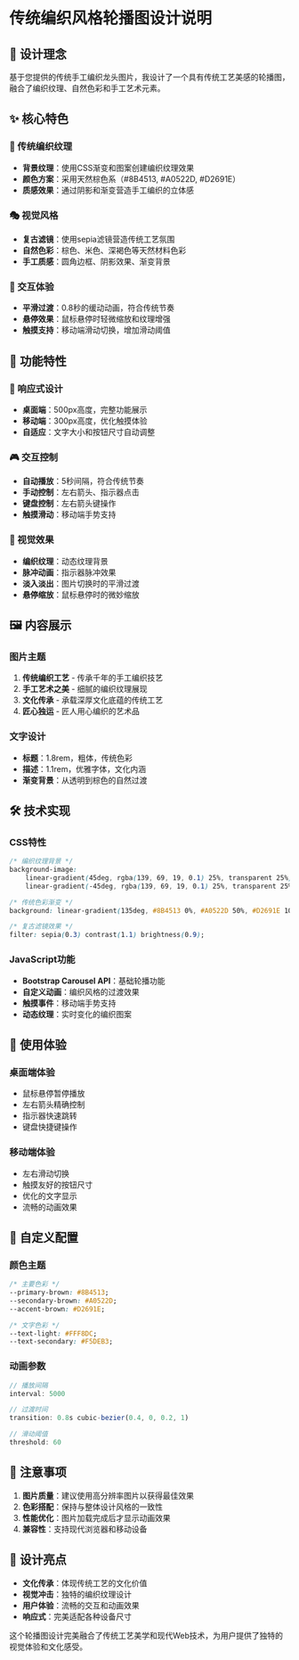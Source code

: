 # 传统编织风格轮播图设计说明

## 🎨 设计理念

基于您提供的传统手工编织龙头图片，我设计了一个具有传统工艺美感的轮播图，融合了编织纹理、自然色彩和手工艺术元素。

## ✨ 核心特色

### 🧶 传统编织纹理
- **背景纹理**：使用CSS渐变和图案创建编织纹理效果
- **颜色方案**：采用天然棕色系（#8B4513, #A0522D, #D2691E）
- **质感效果**：通过阴影和渐变营造手工编织的立体感

### 🎭 视觉风格
- **复古滤镜**：使用sepia滤镜营造传统工艺氛围
- **自然色彩**：棕色、米色、深褐色等天然材料色彩
- **手工质感**：圆角边框、阴影效果、渐变背景

### 🎪 交互体验
- **平滑过渡**：0.8秒的缓动动画，符合传统节奏
- **悬停效果**：鼠标悬停时轻微缩放和纹理增强
- **触摸支持**：移动端滑动切换，增加滑动阈值

## 🎯 功能特性

### 📱 响应式设计
- **桌面端**：500px高度，完整功能展示
- **移动端**：300px高度，优化触摸体验
- **自适应**：文字大小和按钮尺寸自动调整

### 🎮 交互控制
- **自动播放**：5秒间隔，符合传统节奏
- **手动控制**：左右箭头、指示器点击
- **键盘控制**：左右箭头键操作
- **触摸滑动**：移动端手势支持

### 🎨 视觉效果
- **编织纹理**：动态纹理背景
- **脉冲动画**：指示器脉冲效果
- **淡入淡出**：图片切换时的平滑过渡
- **悬停缩放**：鼠标悬停时的微妙缩放

## 🖼️ 内容展示

### 图片主题
1. **传统编织工艺** - 传承千年的手工编织技艺
2. **手工艺术之美** - 细腻的编织纹理展现
3. **文化传承** - 承载深厚文化底蕴的传统工艺
4. **匠心独运** - 匠人用心编织的艺术品

### 文字设计
- **标题**：1.8rem，粗体，传统色彩
- **描述**：1.1rem，优雅字体，文化内涵
- **渐变背景**：从透明到棕色的自然过渡

## 🛠️ 技术实现

### CSS特性
```css
/* 编织纹理背景 */
background-image: 
    linear-gradient(45deg, rgba(139, 69, 19, 0.1) 25%, transparent 25%),
    linear-gradient(-45deg, rgba(139, 69, 19, 0.1) 25%, transparent 25%);

/* 传统色彩渐变 */
background: linear-gradient(135deg, #8B4513 0%, #A0522D 50%, #D2691E 100%);

/* 复古滤镜效果 */
filter: sepia(0.3) contrast(1.1) brightness(0.9);
```

### JavaScript功能
- **Bootstrap Carousel API**：基础轮播功能
- **自定义动画**：编织风格的过渡效果
- **触摸事件**：移动端手势支持
- **动态纹理**：实时变化的编织图案

## 🎪 使用体验

### 桌面端体验
- 鼠标悬停暂停播放
- 左右箭头精确控制
- 指示器快速跳转
- 键盘快捷键操作

### 移动端体验
- 左右滑动切换
- 触摸友好的按钮尺寸
- 优化的文字显示
- 流畅的动画效果

## 🔧 自定义配置

### 颜色主题
```css
/* 主要色彩 */
--primary-brown: #8B4513;
--secondary-brown: #A0522D;
--accent-brown: #D2691E;

/* 文字色彩 */
--text-light: #FFF8DC;
--text-secondary: #F5DEB3;
```

### 动画参数
```javascript
// 播放间隔
interval: 5000

// 过渡时间
transition: 0.8s cubic-bezier(0.4, 0, 0.2, 1)

// 滑动阈值
threshold: 60
```

## 📝 注意事项

1. **图片质量**：建议使用高分辨率图片以获得最佳效果
2. **色彩搭配**：保持与整体设计风格的一致性
3. **性能优化**：图片加载完成后才显示动画效果
4. **兼容性**：支持现代浏览器和移动设备

## 🎯 设计亮点

- **文化传承**：体现传统工艺的文化价值
- **视觉冲击**：独特的编织纹理设计
- **用户体验**：流畅的交互和动画效果
- **响应式**：完美适配各种设备尺寸

这个轮播图设计完美融合了传统工艺美学和现代Web技术，为用户提供了独特的视觉体验和文化感受。
